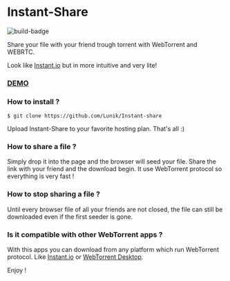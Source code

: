 # Instant-Share
![build-badge](https://travis-ci.org/Lunik/Instant-Share.svg)

Share your file with your friend trough torrent with WebTorrent and WEBRTC.

Look like [Instant.io](http://instant.io) but in more intuitive and very lite!

### [DEMO](http://fs.lunik.xyz)

### How to install ?

  `$ git clone https://github.com/Lunik/Instant-share`  

Upload Instant-Share to your favorite hosting plan.
That's all :)

### How to share a file ?
Simply drop it into the page and the browser will seed your file. Share the link with your friend and the download begin.
It use WebTorrent protocol so everything is very fast !

### How to stop sharing a file ?
Until every browser file of all your friends are not closed, the file can still be downloaded even if the first seeder is gone.

### Is it compatible with other WebTorrent apps ?
With this apps you can download from any platform which run WebTorrent protocol. Like [Instant.io](http://instant.io) or [WebTorrent Desktop](https://webtorrent.io/desktop).

Enjoy !
